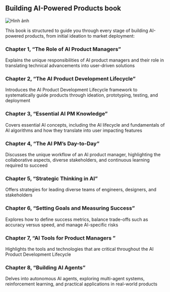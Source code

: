 ## Building AI-Powered Products book

![Hình ảnh](https://m.media-amazon.com/images/I/81X8Y+xZThL._AC_UF1000,1000_QL80_.jpg)

This book is structured to guide you through every stage of building AI-powered products, from initial ideation to market deployment:

### Chapter 1, “The Role of AI Product Managers”
Explains the unique responsibilities of AI product managers and their role in translating technical advancements into user-driven solutions

### Chapter 2, “The AI Product Development Lifecycle”
Introduces the AI Product Development Lifecycle framework to systematically guide products through ideation, prototyping, testing, and
deployment

### Chapter 3, “Essential AI PM Knowledge”
Covers essential AI concepts, including the AI lifecycle and fundamentals of AI algorithms and how they translate into user impacting features

### Chapter 4, “The AI PM’s Day-to-Day”
Discusses the unique workflow of an AI product manager, highlighting the collaborative aspects, diverse stakeholders, and continuous learning required to succeed

### Chapter 5, “Strategic Thinking in AI”
Offers strategies for leading diverse teams of engineers, designers, and stakeholders

### Chapter 6, “Setting Goals and Measuring Success”
Explores how to define success metrics, balance trade-offs such as accuracy versus speed, and manage AI-specific risks

### Chapter 7, “AI Tools for Product Managers ”
Highlights the tools and technologies that are critical throughout the AI Product Development Lifecycle

### Chapter 8, “Building AI Agents”
Delves into autonomous AI agents, exploring multi-agent systems, reinforcement learning, and practical applications in real-world products
